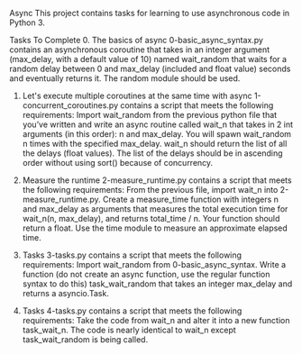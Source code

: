 Async
This project contains tasks for learning to use asynchronous code in Python 3.

Tasks To Complete
 0. The basics of async
0-basic_async_syntax.py contains an asynchronous coroutine that takes in an integer argument (max_delay, with a default value of 10) named wait_random that waits for a random delay between 0 and max_delay (included and float value) seconds and eventually returns it. The random module should be used.

 1. Let's execute multiple coroutines at the same time with async
1-concurrent_coroutines.py contains a script that meets the following requirements:
Import wait_random from the previous python file that you’ve written and write an async routine called wait_n that takes in 2 int arguments (in this order): n and max_delay. You will spawn wait_random n times with the specified max_delay.
wait_n should return the list of all the delays (float values). The list of the delays should be in ascending order without using sort() because of concurrency.

 2. Measure the runtime
2-measure_runtime.py contains a script that meets the following requirements:
From the previous file, import wait_n into 2-measure_runtime.py.
Create a measure_time function with integers n and max_delay as arguments that measures the total execution time for wait_n(n, max_delay), and returns total_time / n. Your function should return a float.
Use the time module to measure an approximate elapsed time.

 3. Tasks
3-tasks.py contains a script that meets the following requirements:
Import wait_random from 0-basic_async_syntax.
Write a function (do not create an async function, use the regular function syntax to do this) task_wait_random that takes an integer max_delay and returns a asyncio.Task.
 
 4. Tasks
4-tasks.py contains a script that meets the following requirements:
Take the code from wait_n and alter it into a new function task_wait_n. The code is nearly identical to wait_n except task_wait_random is being called.
